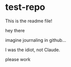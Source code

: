 # test-repo
This is the readme file!


hey there

imagine journaling in github...

I was the idiot, not Claude.

please work
